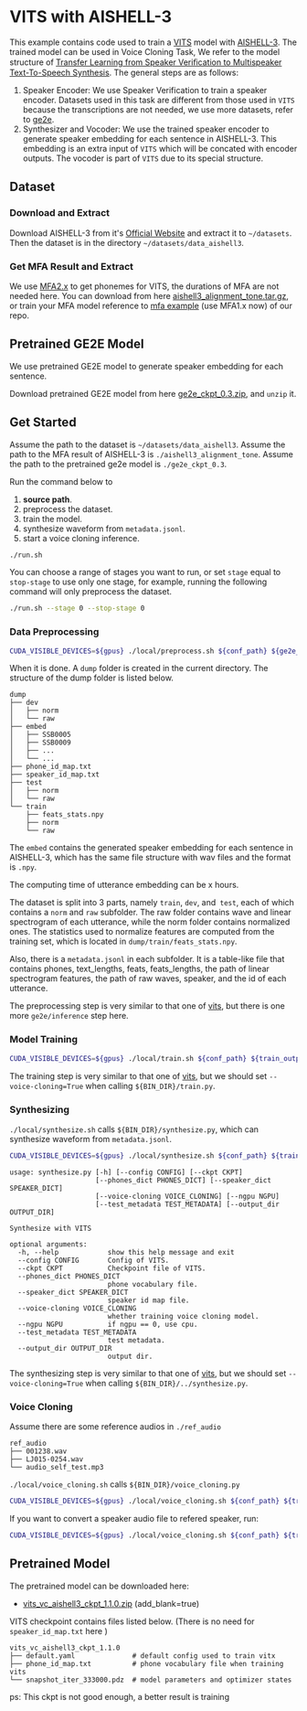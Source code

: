 # VITS with AISHELL-3
This example contains code used to train a [VITS](https://arxiv.org/abs/2106.06103) model with [AISHELL-3](http://www.aishelltech.com/aishell_3). The trained model can be used in Voice Cloning Task, We refer to the model structure of  [Transfer Learning from Speaker Veriﬁcation to Multispeaker Text-To-Speech Synthesis](https://arxiv.org/pdf/1806.04558.pdf). The general steps are as follows:
1. Speaker Encoder: We use Speaker Verification to train a speaker encoder. Datasets used in this task are different from those used in `VITS` because the transcriptions are not needed, we use more datasets, refer to  [ge2e](https://github.com/PaddlePaddle/PaddleSpeech/tree/develop/examples/other/ge2e).
2. Synthesizer and Vocoder: We use the trained speaker encoder to generate speaker embedding for each sentence in AISHELL-3. This embedding is an extra input of `VITS` which will be concated with encoder outputs. The vocoder is part of `VITS` due to its special structure.

## Dataset
### Download and Extract
Download AISHELL-3 from it's [Official Website](http://www.aishelltech.com/aishell_3) and extract it to `~/datasets`. Then the dataset is in the directory `~/datasets/data_aishell3`.

### Get MFA Result and Extract
We use [MFA2.x](https://github.com/MontrealCorpusTools/Montreal-Forced-Aligner) to get phonemes for VITS, the durations of MFA are not needed here.
You can download from here [aishell3_alignment_tone.tar.gz](https://paddlespeech.bj.bcebos.com/MFA/AISHELL-3/with_tone/aishell3_alignment_tone.tar.gz), or train your MFA model reference to [mfa example](https://github.com/PaddlePaddle/PaddleSpeech/tree/develop/examples/other/mfa) (use MFA1.x now) of our repo.

## Pretrained GE2E Model
We use pretrained GE2E model to generate speaker embedding for each sentence.

Download pretrained GE2E model from here [ge2e_ckpt_0.3.zip](https://bj.bcebos.com/paddlespeech/Parakeet/released_models/ge2e/ge2e_ckpt_0.3.zip), and `unzip` it.

## Get Started
Assume the path to the dataset is `~/datasets/data_aishell3`.
Assume the path to the MFA result of AISHELL-3 is `./aishell3_alignment_tone`.
Assume the path to the pretrained ge2e model is `./ge2e_ckpt_0.3`.

Run the command below to
1. **source path**.
2. preprocess the dataset.
3. train the model.
4. synthesize waveform from `metadata.jsonl`.
5. start a voice cloning inference.

```bash
./run.sh
```
You can choose a range of stages you want to run, or set `stage` equal to `stop-stage` to use only one stage, for example, running the following command will only preprocess the dataset.
```bash
./run.sh --stage 0 --stop-stage 0
```

### Data Preprocessing
```bash
CUDA_VISIBLE_DEVICES=${gpus} ./local/preprocess.sh ${conf_path} ${ge2e_ckpt_path}
```
When it is done. A `dump` folder is created in the current directory. The structure of the dump folder is listed below.

```text
dump
├── dev
│   ├── norm
│   └── raw
├── embed
│   ├── SSB0005
│   ├── SSB0009
│   ├── ...
│   └── ...
├── phone_id_map.txt
├── speaker_id_map.txt
├── test
│   ├── norm
│   └── raw
└── train
    ├── feats_stats.npy
    ├── norm
    └── raw
```
The `embed` contains the generated speaker embedding for each sentence in AISHELL-3, which has the same file structure with wav files and the format is  `.npy`.

The computing time of utterance embedding can be x hours.

The dataset is split into 3 parts, namely `train`, `dev`, and` test`, each of which contains a `norm` and `raw` subfolder. The raw folder contains wave and linear spectrogram of each utterance, while the norm folder contains normalized ones. The statistics used to normalize features are computed from the training set, which is located in `dump/train/feats_stats.npy`.

Also, there is a `metadata.jsonl` in each subfolder. It is a table-like file that contains phones, text_lengths, feats, feats_lengths, the path of linear spectrogram features, the path of raw waves, speaker, and the id of each utterance.

The preprocessing step is very similar to that one of [vits](https://github.com/PaddlePaddle/PaddleSpeech/tree/develop/examples/aishell3/vits), but there is one more `ge2e/inference` step here.

### Model Training
```bash
CUDA_VISIBLE_DEVICES=${gpus} ./local/train.sh ${conf_path} ${train_output_path}
```
The training step is very similar to that one of [vits](https://github.com/PaddlePaddle/PaddleSpeech/tree/develop/examples/aishell3/vits), but we should set `--voice-cloning=True` when calling `${BIN_DIR}/train.py`.

### Synthesizing

`./local/synthesize.sh` calls `${BIN_DIR}/synthesize.py`, which can synthesize waveform from `metadata.jsonl`.

```bash
CUDA_VISIBLE_DEVICES=${gpus} ./local/synthesize.sh ${conf_path} ${train_output_path} ${ckpt_name}
```
```text
usage: synthesize.py [-h] [--config CONFIG] [--ckpt CKPT]
                     [--phones_dict PHONES_DICT] [--speaker_dict SPEAKER_DICT]
                     [--voice-cloning VOICE_CLONING] [--ngpu NGPU]
                     [--test_metadata TEST_METADATA] [--output_dir OUTPUT_DIR]

Synthesize with VITS

optional arguments:
  -h, --help            show this help message and exit
  --config CONFIG       Config of VITS.
  --ckpt CKPT           Checkpoint file of VITS.
  --phones_dict PHONES_DICT
                        phone vocabulary file.
  --speaker_dict SPEAKER_DICT
                        speaker id map file.
  --voice-cloning VOICE_CLONING
                        whether training voice cloning model.
  --ngpu NGPU           if ngpu == 0, use cpu.
  --test_metadata TEST_METADATA
                        test metadata.
  --output_dir OUTPUT_DIR
                        output dir.
```
The synthesizing step is very similar to that one of [vits](https://github.com/PaddlePaddle/PaddleSpeech/tree/develop/examples/aishell3/vits), but we should set `--voice-cloning=True` when calling `${BIN_DIR}/../synthesize.py`.

### Voice Cloning
Assume there are some  reference audios in `./ref_audio`
```text
ref_audio
├── 001238.wav
├── LJ015-0254.wav
└── audio_self_test.mp3
```
`./local/voice_cloning.sh` calls `${BIN_DIR}/voice_cloning.py`

```bash
CUDA_VISIBLE_DEVICES=${gpus} ./local/voice_cloning.sh ${conf_path} ${train_output_path} ${ckpt_name} ${ge2e_params_path} ${ref_audio_dir}
```

If you want to convert a speaker audio file to refered speaker, run:

```bash
CUDA_VISIBLE_DEVICES=${gpus} ./local/voice_cloning.sh ${conf_path} ${train_output_path} ${ckpt_name} ${ge2e_params_path} ${ref_audio_dir} ${src_audio_path}
```

## Pretrained Model

The pretrained model can be downloaded here:

- [vits_vc_aishell3_ckpt_1.1.0.zip](https://paddlespeech.bj.bcebos.com/Parakeet/released_models/vits/vits_vc_aishell3_ckpt_1.1.0.zip) (add_blank=true)

VITS checkpoint contains files listed below.
(There is no need for `speaker_id_map.txt` here )

```text
vits_vc_aishell3_ckpt_1.1.0
├── default.yaml              # default config used to train vitx
├── phone_id_map.txt          # phone vocabulary file when training vits
└── snapshot_iter_333000.pdz  # model parameters and optimizer states
```

ps: This ckpt is not good enough, a better result is training
